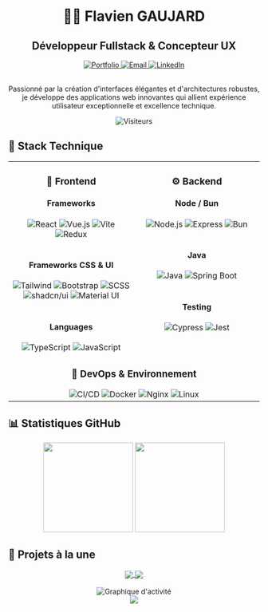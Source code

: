 # <div align="center">👨‍💻 Flavien GAUJARD</div>
<div align="center"><h2>Développeur Fullstack & Concepteur UX</h2></div>

<div align="center">
  <a href="https://www.flavien-gaujard.fr" target="_blank">
    <img src="https://img.shields.io/badge/Portfolio-1a2b3c?style=for-the-badge&logo=safari&logoColor=white" alt="Portfolio" />
  </a>
  <a href="mailto:contact@flavien-gaujard.fr">
    <img src="https://img.shields.io/badge/Email-D14836?style=for-the-badge&logo=gmail&logoColor=white" alt="Email" />
  </a>
  <a href="https://linkedin.com/in/flavien-gaujard">
    <img src="https://img.shields.io/badge/LinkedIn-0077B5?style=for-the-badge&logo=linkedin&logoColor=white" alt="LinkedIn" />
  </a>
</div>

<br/>

<div align="center">
  <p>Passionné par la création d'interfaces élégantes et d'architectures robustes, je développe des applications web innovantes qui allient expérience utilisateur exceptionnelle et excellence technique.</p>
</div>

<div align="center">
  
  ![Visiteurs](https://komarev.com/ghpvc/?username=fgaujard&style=flat-square&color=blueviolet)
  
</div>

## 🚀 Stack Technique

<table align="center">
  <tr>
    <td valign="top" width="50%">
      <h3 align="center">📱 Frontend</h3>
      <div align="center">
        <h4>Frameworks</h4>
        <img src="https://img.shields.io/badge/React-61DAFB?style=for-the-badge&logo=react&logoColor=black" alt="React" />
        <img src="https://img.shields.io/badge/Vue.js-4FC08D?style=for-the-badge&logo=vue.js&logoColor=white" alt="Vue.js" />
        <img src="https://img.shields.io/badge/Vite-646CFF?style=for-the-badge&logo=vite&logoColor=white" alt="Vite" />
        <img src="https://img.shields.io/badge/Redux-764ABC?style=for-the-badge&logo=redux&logoColor=white" alt="Redux" />
        <br/><br/>
        <h4>Frameworks CSS & UI</h4>
        <img src="https://img.shields.io/badge/Tailwind-38B2AC?style=for-the-badge&logo=tailwind-css&logoColor=white" alt="Tailwind" />
        <img src="https://img.shields.io/badge/Bootstrap-7952B3?style=for-the-badge&logo=bootstrap&logoColor=white" alt="Bootstrap" />
        <img src="https://img.shields.io/badge/SCSS-CC6699?style=for-the-badge&logo=sass&logoColor=white" alt="SCSS" />
        <img src="https://img.shields.io/badge/shadcn/ui-000000?style=for-the-badge&logo=shadcnui&logoColor=white" alt="shadcn/ui" />
        <img src="https://img.shields.io/badge/Material_UI-0081CB?style=for-the-badge&logo=material-ui&logoColor=white" alt="Material UI" />
        <br/><br/>
        <h4>Languages</h4>
        <img src="https://img.shields.io/badge/TypeScript-3178C6?style=for-the-badge&logo=typescript&logoColor=white" alt="TypeScript" />
        <img src="https://img.shields.io/badge/JavaScript-F7DF1E?style=for-the-badge&logo=javascript&logoColor=black" alt="JavaScript" />
      </div>
    </td>
    <td valign="top" width="50%">
      <h3 align="center">⚙️ Backend</h3>
      <div align="center">
        <h4>Node / Bun</h4>
        <img src="https://img.shields.io/badge/Node.js-339933?style=for-the-badge&logo=node.js&logoColor=white" alt="Node.js" />
        <img src="https://img.shields.io/badge/Express-000000?style=for-the-badge&logo=express&logoColor=white" alt="Express" />
        <img src="https://img.shields.io/badge/Bun-000000?style=for-the-badge&logo=bun&logoColor=white" alt="Bun" />
        <br/><br/>
        <h4>Java</h4>
        <img src="https://img.shields.io/badge/Java-ED8B00?style=for-the-badge&logo=openjdk&logoColor=white" alt="Java" />
        <img src="https://img.shields.io/badge/Spring_Boot-6DB33F?style=for-the-badge&logo=spring-boot&logoColor=white" alt="Spring Boot" />
        <br/><br/>
        <h4>Testing</h4>
        <img src="https://img.shields.io/badge/Cypress-17202C?style=for-the-badge&logo=cypress&logoColor=white" alt="Cypress" />
        <img src="https://img.shields.io/badge/Jest-C21325?style=for-the-badge&logo=jest&logoColor=white" alt="Jest" />
      </div>
    </td>
  </tr>
  <tr>
    <td colspan="2">
      <h3 align="center">🔄 DevOps & Environnement</h3>
      <div align="center">
        <img src="https://img.shields.io/badge/CI/CD-2088FF?style=for-the-badge&logo=github-actions&logoColor=white" alt="CI/CD" />
        <img src="https://img.shields.io/badge/Docker-2496ED?style=for-the-badge&logo=docker&logoColor=white" alt="Docker" />
        <img src="https://img.shields.io/badge/Nginx-009639?style=for-the-badge&logo=nginx&logoColor=white" alt="Nginx" />
        <img src="https://img.shields.io/badge/Linux-FCC624?style=for-the-badge&logo=linux&logoColor=black" alt="Linux" />
      </div>
    </td>
  </tr>
</table>

## 📊 Statistiques GitHub

<div align="center">
  <img height="180em" src="https://github-readme-stats.vercel.app/api?username=fgaujard&show_icons=true&theme=tokyonight&include_all_commits=true&count_private=true" />
  <img height="180em" src="https://github-readme-stats.vercel.app/api/top-langs/?username=fgaujard&layout=compact&theme=tokyonight" />
</div>

## 🎯 Projets à la une

<div align="center">
  <a href="https://github.com/fgaujard/project-name">
    <img align="center" src="https://github-readme-stats.vercel.app/api/pin/?username=fgaujard&repo=checkpoint-4&theme=tokyonight" />
  </a>
  <a href="https://github.com/fgaujard/another-project">
    <img align="center" src="https://github-readme-stats.vercel.app/api/pin/?username=fgaujard&repo=piscine_reloadedt&theme=tokyonight" />
  </a>
</div>

<!-- Graphique d'activité -->
<div align="center">
  <br />
  <img src="https://github-readme-activity-graph.vercel.app/graph?username=fgaujard&theme=react-dark&hide_border=true" alt="Graphique d'activité" />
</div>

<div align="center">
  <img src="https://capsule-render.vercel.app/api?type=waving&color=gradient&height=100&section=footer&text=Merci%20de%20votre%20visite&fontSize=24&fontAlignY=80" />
</div>
